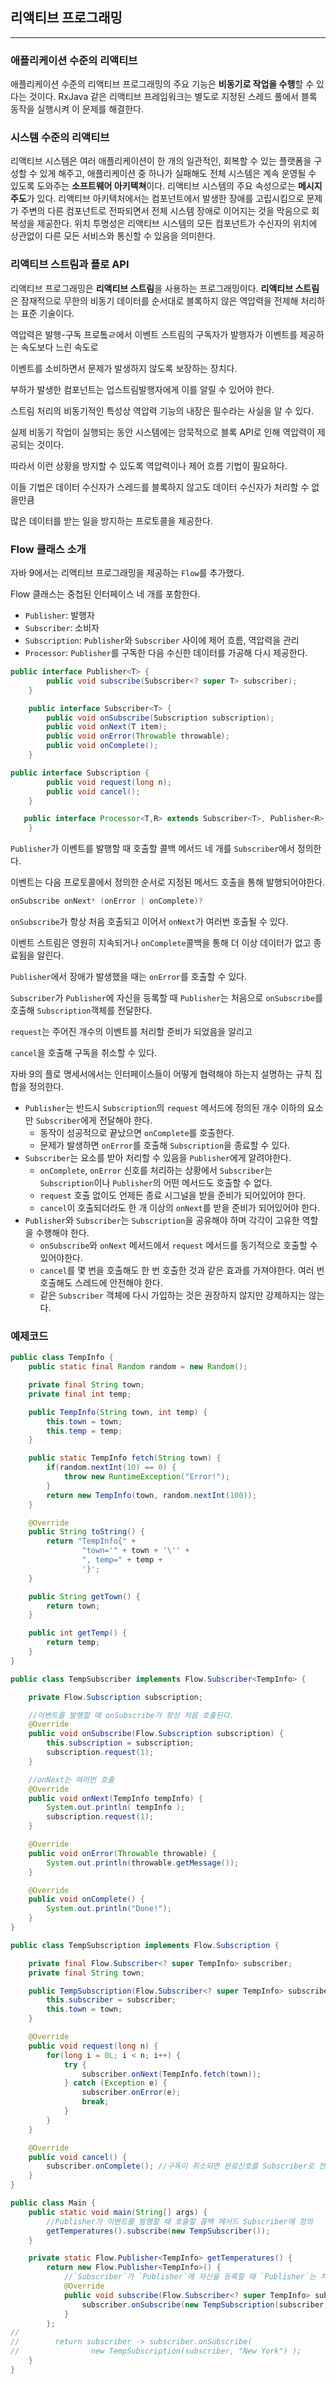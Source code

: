 ## 리액티브 프로그래밍

---

### 애플리케이션 수준의 리액티브

애플리케이션 수준의 리액티브 프로그래밍의 주요 기능은 **비동기로 작업을 수행**할 수 있다는 것이다.
RxJava 같은 리액티브 프레임워크는 별도로 지정된 스레드 풀에서 블록 동작을 실행시켜 이 문제를 해결한다.

### 시스템 수준의 리액티브

리액티브 시스템은 여러 애플리케이션이 한 개의 일관적인, 회복할 수 있는 플랫폼을 구성할 수 있게 해주고, 
애플리케이션 중 하나가 실패해도 전체 시스템은 계속 운영될 수 있도록 도와주는 **소프트웨어 아키텍쳐**이다.
리액티브 시스템의 주요 속성으로는 **메시지 주도**가 있다.
리액티브 아키텍처에서는 컴포넌트에서 발생한 장애를 고립시킴으로 문제가 주변의 다른 컴포넌트로 전파되면서
전체 시스템 장애로 이어지는 것을 막음으로 회복성을 제공한다.
위치 투명성은 리액티브 시스템의 모든 컴포넌트가 수신자의 위치에 상관없이 다른 모든 서비스와 통신할 수 있음을 의미한다.

### 리액티브 스트림과 플로 API

리액티브 프로그래밍은 **리액티브 스트림**을 사용하는 프로그래밍이다.
**리액티브 스트림**은 잠재적으로 무한의 비동기 데이터를 순서대로 블록하지 않은 역압력을 전제해 처리하는 표준 기술이다.

역압력은 발행-구독 프로톸ㄹ에서 이벤트 스트림의 구독자가 발행자가 이벤트를 제공하는 속도보다 느린 속도로

이벤트를 소비하면서 문제가 발생하지 않도록 보장하는 장치다.

부하가 발생한 컴포넌트는 업스트림발행자에게 이를 알릴 수 있어야 한다.

스트림 처리의 비동기적인 특성상 역압력 기능의 내장은 필수라는 사실을 알 수 있다. 

실제 비동기 작업이 실행되는 동안 시스템에는 암묵적으로 블록 API로 인해 역압력이 제공되는 것이다.

따라서 이런 상황을 방지할 수 있도록 역압력이나 제어 흐름 기법이 필요하다.

이들 기법은 데이터 수신자가 스레드를 블록하지 않고도 데이터 수신자가 처리할 수 없을만큼

많은 데이터를 받는 일을 방지하는 프로토콜을 제공한다.

### Flow 클래스 소개

자바 9에서는 리액티브 프로그래밍을 제공하는 `Flow`를 추가했다.

Flow 클래스는 중첩된 인터페이스 네 개를 포함한다.

- `Publisher`: 발행자
- `Subscriber`: 소비자
- `Subscription`: `Publisher`와 `Subscriber` 사이에 제어 흐름, 역압력을 관리
- `Processor`: `Publisher`를 구독한 다음 수신한 데이터를 가공해 다시 제공한다.

```java
public interface Publisher<T> {
        public void subscribe(Subscriber<? super T> subscriber);
    }
```
```java
    public interface Subscriber<T> {
        public void onSubscribe(Subscription subscription);
        public void onNext(T item);
        public void onError(Throwable throwable);
        public void onComplete();
    }
```
```java
public interface Subscription {
        public void request(long n);
        public void cancel();
    }
```

```java
   public interface Processor<T,R> extends Subscriber<T>, Publisher<R> {
    }
```
`Publisher`가 이벤트를 발행할 때 호출할 콜백 메서드 네 개를 `Subscriber`에서 정의한다.

이벤트는 다음 프로토콜에서 정의한 순서로 지정된 메서드 호출을 통해 발행되어야한다.

```java
onSubscribe onNext* (onError | onComplete)?
```

`onSubscribe`가 항상 처음 호출되고 이어서 `onNext`가 여러번 호출될 수 있다.

이벤트 스트림은 영원히 지속되거나 `onComplete`콜백을 통해 더 이상 데이터가 없고 종료됨을 알린다.

`Publisher`에서 장애가 발생했을 때는 `onError`를 호출할 수 있다.


`Subscriber`가 `Publisher`에 자신을 등록할 때 `Publisher`는 처음으로 `onSubscribe`를 호출해 `Subscription`객체를 전달한다.


`request`는 주어진 개수의 이벤트를 처리할 준비가 되었음을 알리고

`cancel`을 호출해 구독을 취소할 수 있다.

자바 9의 플로 명세서에서는 인터페이스들이 어떻게 협력해야 하는지 설명하는 규칙 집합을 정의한다.

- `Publisher`는 반드시 `Subscription`의 `request` 메서드에 정의된 개수 이하의 요소만 `Subscriber`에게 전달해야 한다.
  - 동작이 성공적으로 끝났으면 `onComplete`를 호출한다.
  - 문제가 발생하면 `onError`를 호출해 `Subscription`을 종료할 수 있다.
- `Subscriber`는 요소를 받아 처리할 수 있음을 `Publisher`에게 알려야한다.
  - `onComplete`, `onError` 신호를 처리하는 상황에서 `Subscriber`는 `Subscription`이나 `Publisher`의 어떤 메서드도 호출할 수 없다.
  - `request` 호출 없이도 언제든 종료 시그널을 받을 준비가 되어있어야 한다.
  - `cancel`이 호출되더라도 한 개 이상의 `onNext`를 받을 준비가 되어있어야 한다.
- `Publisher`와 `Subscriber`는 `Subscription`을 공유해야 하며 각각이 고유한 역할을 수행해야 한다.
  - `onSubscribe`와 `onNext` 메서드에서 `request` 메서드를 동기적으로 호출할 수 있어야한다.
  - `cancel`를 몇 번을 호출해도 한 번 호출한 것과 같은 효과를 가져야한다. 여러 번 호출해도 스레드에 안전해야 한다.
  - 같은 `Subscriber` 객체에 다시 가입하는 것은 권장하지 않지만 강제하지는 않는다.
  
### 예제코드
```java
public class TempInfo {
    public static final Random random = new Random();

    private final String town;
    private final int temp;

    public TempInfo(String town, int temp) {
        this.town = town;
        this.temp = temp;
    }

    public static TempInfo fetch(String town) {
        if(random.nextInt(10) == 0) {
            throw new RuntimeException("Error!");
        }
        return new TempInfo(town, random.nextInt(100));
    }

    @Override
    public String toString() {
        return "TempInfo{" +
                "town='" + town + '\'' +
                ", temp=" + temp +
                '}';
    }

    public String getTown() {
        return town;
    }

    public int getTemp() {
        return temp;
    }
}
```

```java
public class TempSubscriber implements Flow.Subscriber<TempInfo> {

    private Flow.Subscription subscription;

    //이벤트를 발행할 때 onSubscribe가 항상 처음 호출된다.
    @Override
    public void onSubscribe(Flow.Subscription subscription) {
        this.subscription = subscription;
        subscription.request(1);
    }

    //onNext는 여러번 호출
    @Override
    public void onNext(TempInfo tempInfo) {
        System.out.println( tempInfo );
        subscription.request(1);
    }

    @Override
    public void onError(Throwable throwable) {
        System.out.println(throwable.getMessage());
    }

    @Override
    public void onComplete() {
        System.out.println("Done!");
    }
}

```

```java
public class TempSubscription implements Flow.Subscription {

    private final Flow.Subscriber<? super TempInfo> subscriber;
    private final String town;

    public TempSubscription(Flow.Subscriber<? super TempInfo> subscriber, String town) {
        this.subscriber = subscriber;
        this.town = town;
    }

    @Override
    public void request(long n) {
        for(long i = 0L; i < n; i++) {
            try {
                subscriber.onNext(TempInfo.fetch(town));
            } catch (Exception e) {
                subscriber.onError(e);
                break;
            }
        }
    }

    @Override
    public void cancel() {
        subscriber.onComplete(); //구독이 취소되면 완료신호를 Subscriber로 전달
    }
}
```

```java
public class Main {
    public static void main(String[] args) {
        //Publisher가 이벤트를 발행할 때 호출할 콜백 메서드 Subscriber에 정의
        getTemperatures().subscribe(new TempSubscriber());
    }

    private static Flow.Publisher<TempInfo> getTemperatures() {
        return new Flow.Publisher<TempInfo>() {
            //`Subscriber`가 `Publisher`에 자신을 등록할 때 `Publisher`는 처음으로 `onSubscribe`를 호출해 `Subscription`객체를 전달한다.
            @Override
            public void subscribe(Flow.Subscriber<? super TempInfo> subscriber) {
                subscriber.onSubscribe(new TempSubscription(subscriber, "New York"));
            }
        };
//
//        return subscriber -> subscriber.onSubscribe(
//                new TempSubscription(subscriber, "New York") );
    }
}
```

